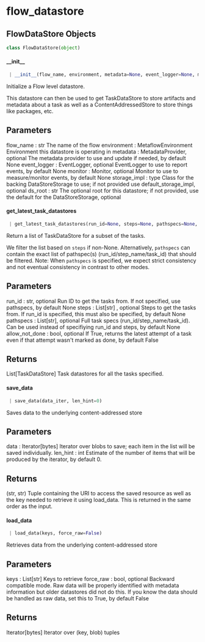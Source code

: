 <a name="flow_datastore"></a>

# flow_datastore

<a name="flow_datastore.FlowDataStore"></a>

## FlowDataStore Objects

```python
class FlowDataStore(object)
```

<a name="flow_datastore.FlowDataStore.__init__"></a>

#### \_\_init\_\_

```python
 | __init__(flow_name, environment, metadata=None, event_logger=None, monitor=None, storage_impl=None, ds_root=None)
```

Initialize a Flow level datastore.

This datastore can then be used to get TaskDataStore to store artifacts
and metadata about a task as well as a ContentAddressedStore to store
things like packages, etc.

## Parameters

flow_name : str
The name of the flow
environment : MetaflowEnvironment
Environment this datastore is operating in
metadata : MetadataProvider, optional
The metadata provider to use and update if needed, by default None
event_logger : EventLogger, optional
EventLogger to use to report events, by default None
monitor : Monitor, optional
Monitor to use to measure/monitor events, by default None
storage_impl : type
Class for the backing DataStoreStorage to use; if not provided use
default_storage_impl, optional
ds_root : str
The optional root for this datastore; if not provided, use the
default for the DataStoreStorage, optional

<a name="flow_datastore.FlowDataStore.get_latest_task_datastores"></a>

#### get_latest_task_datastores

```python
 | get_latest_task_datastores(run_id=None, steps=None, pathspecs=None, allow_not_done=False)
```

Return a list of TaskDataStore for a subset of the tasks.

We filter the list based on `steps` if non-None.
Alternatively, `pathspecs` can contain the exact list of pathspec(s)
(run_id/step_name/task_id) that should be filtered.
Note: When `pathspecs` is specified, we expect strict consistency and
not eventual consistency in contrast to other modes.

## Parameters

run_id : str, optional
Run ID to get the tasks from. If not specified, use pathspecs,
by default None
steps : List[str] , optional
Steps to get the tasks from. If run_id is specified, this
must also be specified, by default None
pathspecs : List[str], optional
Full task specs (run_id/step_name/task_id). Can be used instead of
specifiying run_id and steps, by default None
allow_not_done : bool, optional
If True, returns the latest attempt of a task even if that attempt
wasn't marked as done, by default False

## Returns

List[TaskDataStore]
Task datastores for all the tasks specified.

<a name="flow_datastore.FlowDataStore.save_data"></a>

#### save_data

```python
 | save_data(data_iter, len_hint=0)
```

Saves data to the underlying content-addressed store

## Parameters

data : Iterator[bytes]
Iterator over blobs to save; each item in the list will be saved individually.
len_hint : int
Estimate of the number of items that will be produced by the iterator,
by default 0.

## Returns

(str, str)
Tuple containing the URI to access the saved resource as well as
the key needed to retrieve it using load_data. This is returned in
the same order as the input.

<a name="flow_datastore.FlowDataStore.load_data"></a>

#### load_data

```python
 | load_data(keys, force_raw=False)
```

Retrieves data from the underlying content-addressed store

## Parameters

keys : List[str]
Keys to retrieve
force_raw : bool, optional
Backward compatible mode. Raw data will be properly identified with
metadata information but older datastores did not do this. If you
know the data should be handled as raw data, set this to True,
by default False

## Returns

Iterator[bytes]
Iterator over (key, blob) tuples
